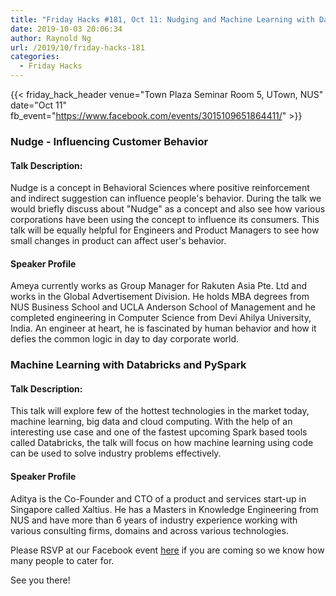 ```yaml
---
title: "Friday Hacks #181, Oct 11: Nudging and Machine Learning with Databricks"
date: 2019-10-03 20:06:34
author: Raynold Ng
url: /2019/10/friday-hacks-181
categories:
  - Friday Hacks
---
```


{{< friday_hack_header
    venue="Town Plaza Seminar Room 5, UTown, NUS"
    date="Oct 11"
    fb_event="https://www.facebook.com/events/3015109651864411/" >}}


### Nudge - Influencing Customer Behavior

#### Talk Description:

Nudge is a concept in Behavioral Sciences where positive reinforcement and indirect suggestion can influence people's behavior. During the talk we would briefly discuss about "Nudge" as a concept and also see how various corporations have been using the concept to influence its consumers. This talk will be equally helpful for Engineers and Product Managers to see how small changes in product can affect user's behavior.

#### Speaker Profile

Ameya currently works as Group Manager for Rakuten Asia Pte. Ltd and works in the Global Advertisement Division. He holds MBA degrees from NUS Business School and UCLA Anderson School of Management and he completed engineering in Computer Science from Devi Ahilya University, India. An engineer at heart, he is fascinated by human behavior and how it defies the common logic in day to day corporate world.

### Machine Learning with Databricks and PySpark

#### Talk Description:

This talk will explore few of the hottest technologies in the market today, machine learning, big data and cloud computing. With the help of an interesting use case and one of the fastest upcoming Spark based tools called Databricks, the talk will focus on how machine learning using code can be used to solve industry problems effectively.

#### Speaker Profile

Aditya is the Co-Founder and CTO of a product and services start-up in Singapore called Xaltius. He has a Masters in Knowledge Engineering from NUS and have more than 6 years of industry experience working with various consulting firms, domains and across various technologies.

Please RSVP at our Facebook event [here](https://www.facebook.com/events/3015109651864411/) if you are coming so we know how many people to cater for.

See you there!
